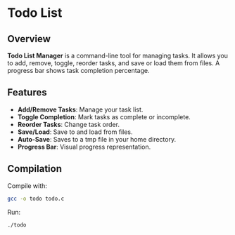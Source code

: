 # Todo List

## Overview

**Todo List Manager** is a command-line tool for managing tasks. It allows you to add, remove, toggle, reorder tasks, and save or load them from files. A progress bar shows task completion percentage.

## Features

- **Add/Remove Tasks**: Manage your task list.
- **Toggle Completion**: Mark tasks as complete or incomplete.
- **Reorder Tasks**: Change task order.
- **Save/Load**: Save to and load from files.
- **Auto-Save**: Saves to a tmp file in your home directory.
- **Progress Bar**: Visual progress representation.

## Compilation

Compile with:

```sh
gcc -o todo todo.c
```
Run:
```sh
./todo
```
